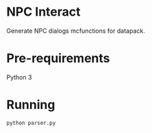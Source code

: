 # NPC Interact

Generate NPC dialogs mcfunctions for datapack.

# Pre-requirements

Python 3

# Running

`python parser.py`
